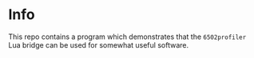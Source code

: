 # Info

This repo contains a program which demonstrates that the `6502profiler` Lua bridge can be used
for somewhat useful software.